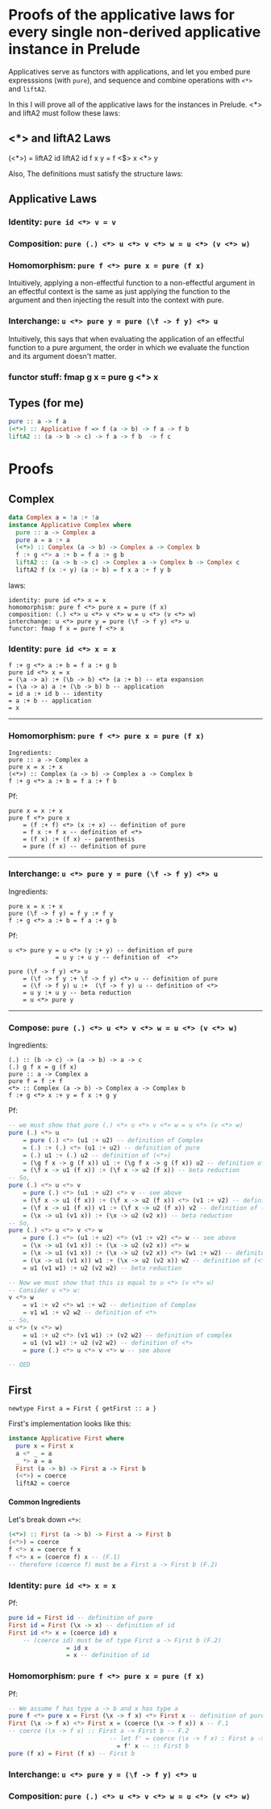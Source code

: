 # Proofs of the applicative laws for every single non-derived applicative instance in Prelude

Applicatives serve as functors with applications, and let you embed pure expresssions (with `pure`), and sequence and combine operations with `<*>` and `liftA2`.

In this I will prove all of the applicative laws for the instances in Prelude. <*> and liftA2 must follow these laws:
## <\*> and liftA2 Laws
(<\*>) = liftA2 id
liftA2 id f x y = f <$> x <*> y

Also,
The definitions must satisfy the structure laws:
## Applicative Laws
### Identity: `pure id <*> v = v`
### Composition: `pure (.) <*> u <*> v <*> w = u <*> (v <*> w)`

### Homomorphism: `pure f <*> pure x = pure (f x)`
Intuitively, applying a non-effectful function to a non-effectful argument in an effectful context is the same as just applying the function to the argument and then injecting the result into the context with pure.
### Interchange: `u <*> pure y = pure (\f -> f y) <*> u`
Intuitively, this says that when evaluating the application of an effectful function to a pure argument, the order in which we evaluate the function and its argument doesn't matter.
### functor stuff: fmap g x = pure g <*> x

## Types (for me)
```hs
pure :: a -> f a
(<*>) :: Applicative f => f (a -> b) -> f a -> f b
liftA2 :: (a -> b -> c) -> f a -> f b  -> f c
```
# Proofs
## Complex
```hs
data Complex a = !a :+ !a
instance Applicative Complex where
  pure :: a -> Complex a
  pure a = a :+ a
  (<*>) :: Complex (a -> b) -> Complex a -> Complex b
  f :+ g <*> a :+ b = f a :+ g b
  liftA2 :: (a -> b -> c) -> Complex a -> Complex b -> Complex c
  liftA2 f (x :+ y) (a :+ b) = f x a :+ f y b
```
laws: 
```
identity: pure id <*> x = x
homomorphism: pure f <*> pure x = pure (f x)
composition: (.) <*> u <*> v <*> w = u <*> (v <*> w)
interchange: u <*> pure y = pure (\f -> f y) <*> u
functor: fmap f x = pure f <*> x
```
### Identity: `pure id <*> x = x`
``` Notice the implementation of (<*>) for Complex is:
f :+ g <*> a :+ b = f a :+ g b
pure id <*> x = x
= (\a -> a) :+ (\b -> b) <*> (a :+ b) -- eta expansion
= (\a -> a) a :+ (\b -> b) b -- application
= id a :+ id b -- identity
= a :+ b -- application
= x
```
---
### Homomorphism: `pure f <*> pure x = pure (f x)`
```
Ingredients:
pure :: a -> Complex a
pure x = x :+ x
(<*>) :: Complex (a -> b) -> Complex a -> Complex b
f :+ g <*> a :+ b = f a :+ f b
```
Pf:
```
pure x = x :+ x
pure f <*> pure x 
    = (f :+ f) <*> (x :+ x) -- definition of pure
    = f x :+ f x -- definition of <*>
    = (f x) :+ (f x) -- parenthesis
    = pure (f x) -- definition of pure
```
---
### Interchange: `u <*> pure y = pure (\f -> f y) <*> u`
Ingredients:
```
pure x = x :+ x
pure (\f -> f y) = f y :+ f y
f :+ g <*> a :+ b = f a :+ g b
```
Pf:
```
u <*> pure y = u <*> (y :+ y) -- definition of pure
             = u y :+ u y -- definition of  <*>

pure (\f -> f y) <*> u
    = (\f -> f y :+ \f -> f y) <*> u -- definition of pure
    = (\f -> f y) u :+  (\f -> f y) u -- definition of <*>
    = u y :+ u y -- beta reduction
    = u <*> pure y 
```
---
### Compose: `pure (.) <*> u <*> v <*> w = u <*> (v <*> w)`
Ingredients:
```
(.) :: (b -> c) -> (a -> b) -> a -> c
(.) g f x = g (f x)
pure :: a -> Complex a
pure f = f :+ f
<*> :: Complex (a -> b) -> Complex a -> Complex b
f :+ g <*> x :+ y = f x :+ g y
```
Pf:
```hs
-- we must show that pure (.) <*> u <*> v <*> w = u <*> (v <*> w)
pure (.) <*> u 
    = pure (.) <*> (u1 :+ u2) -- definition of Complex
    = (.) :+ (.) <*> (u1 :+ u2) -- definition of pure
    = (.) u1 :+ (.) u2 -- definition of (<*>)
    = (\g f x -> g (f x)) u1 :+ (\g f x -> g (f x)) u2 -- definition of composition
    = (\f x -> u1 (f x)) :+ (\f x -> u2 (f x)) -- beta reduction
-- So,
pure (.) <*> u <*> v
    = pure (.) <*> (u1 :+ u2) <*> v -- see above
    = (\f x -> u1 (f x)) :+ (\f x -> u2 (f x)) <*> (v1 :+ v2) -- definition of Complex
    = (\f x -> u1 (f x)) v1 :+ (\f x -> u2 (f x)) v2 -- definition of (<*>)
    = (\x -> u1 (v1 x)) :+ (\x -> u2 (v2 x)) -- beta reduction
-- So,
pure (.) <*> u <*> v <*> w
    = pure (.) <*> (u1 :+ u2) <*> (v1 :+ v2) <*> w -- see above
    = (\x -> u1 (v1 x)) :+ (\x -> u2 (v2 x)) <*> w
    = (\x -> u1 (v1 x)) :+ (\x -> u2 (v2 x)) <*> (w1 :+ w2) -- definiton of Complex
    = (\x -> u1 (v1 x)) w1 :+ (\x -> u2 (v2 x)) w2 -- definition of (<*>)
    = u1 (v1 w1) :+ u2 (v2 w2) -- beta reduction

-- Now we must show that this is equal to u <*> (v <*> w)
-- Consider v <*> w:
v <*> w
    = v1 :+ v2 <*> w1 :+ w2 -- definition of Complex
    = v1 w1 :+ v2 w2 -- definition of <*>
-- So,
u <*> (v <*> w)
    = u1 :+ u2 <*> (v1 w1) :+ (v2 w2) -- definition of complex
    = u1 (v1 w1) :+ u2 (v2 w2) -- definition of <*>
    = pure (.) <*> u <*> v <*> w -- see above

-- QED
```
## First
`newtype First a = First { getFirst :: a }`

First's implementation looks like this:
```hs
instance Applicative First where
  pure x = First x
  a <* _ = a
  _ *> a = a
  First (a -> b) -> First a -> First b
  (<*>) = coerce
  liftA2 = coerce

```
#### Common Ingredients
Let's break down `<*>`:
```hs
(<*>) :: First (a -> b) -> First a -> First b
(<*>) = coerce
f <*> x = coerce f x
f <*> x = (coerce f) x -- (F.1)
-- therefore (coerce f) must be a First a -> First b (F.2)
```

### Identity: `pure id <*> x = x`
Pf:
```hs
pure id = First id -- definition of pure
First id = First (\x -> x) -- definition of id
First id <*> x = (coerce id) x
    -- (coerce id) must be of type First a -> First b (F.2)
                = id x
                = x -- definition of id

```



### Homomorphism: `pure f <*> pure x = pure (f x)`
Pf:
```hs
-- We assume f has type a -> b and x has type a
pure f <*> pure x = First (\x -> f x) <*> First x -- definition of pure 
First (\x -> f x) <*> First x = (coerce (\x -> f x)) x -- F.1
-- coerce (\x -> f x) :: First a -> First b -- F.2
                            -- let f' = coerce (\x -> f x) : First a -> First b
                              = f' x -- :: First b
pure (f x) = First (f x) -- First b


```



### Interchange: `u <*> pure y = (\f -> f y) <*> u`

### Composition: `pure (.) <*> u <*> v <*> w = u <*> (v <*> w)`


